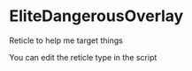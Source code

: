 # EliteDangerousOverlay
Reticle to help me target things


You can edit the reticle type in the script

